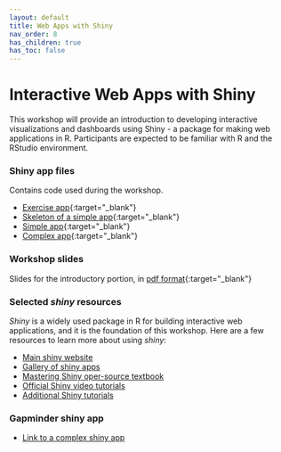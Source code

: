 ```yaml
---
layout: default
title: Web Apps with Shiny
nav_order: 8
has_children: true
has_toc: false
---
```


# Interactive Web Apps with Shiny

This workshop will provide an introduction to developing interactive visualizations and dashboards using Shiny - a package for making web applications in R. Participants are expected to be familiar with R and the RStudio environment.

### Shiny app files
Contains code used during the workshop.
- [Exercise app](exercise/app.R){:target="_blank"}
- [Skeleton of a simple app](skeleton/app.R){:target="_blank"}
- [Simple app](simple/app.R){:target="_blank"}
- [Complex app](complex/app.R){:target="_blank"}

### Workshop slides
Slides for the introductory portion, in [pdf format](r-shiny-slides.pdf){:target="_blank"}

### Selected _shiny_ resources
_Shiny_ is a widely used package in R for building interactive web applications, and it is the foundation of this workshop. Here are a few resources to learn more about using _shiny_:

- [Main shiny website](https://shiny.rstudio.com/)
- [Gallery of shiny apps](https://shiny.rstudio.com/gallery/)
- [Mastering Shiny oper-source textbook](https://mastering-shiny.org/)
- [Official Shiny video tutorials](https://shiny.rstudio.com/tutorial/)
- [Additional Shiny tutorials](https://rstudio-education.github.io/shiny-course/)


### Gapminder shiny app
 - [Link to a complex shiny app](http://206.12.92.126:8838/gapminder/)
